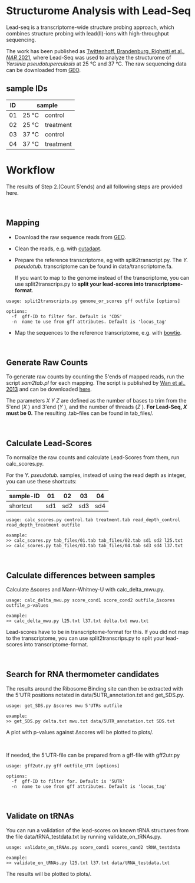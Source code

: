 # Structurome Analysis with Lead-Seq

Lead-seq is a transcriptome-wide structure probing approach, which combines structure probing with lead(II)-ions with high-throughput sequencing.

The work has been published as [Twittenhoff, Brandenburg, Righetti et al., _NAR_ 2021](https://doi.org/10.1093/nar/gkaa404), where Lead-Seq was used to analyze the structurome of _Yersinia pseudotuperculosis_ at 25 °C and 37 °C. The raw sequencing data can be downloaded from [GEO](https://www.ncbi.nlm.nih.gov/geo/query/acc.cgi?acc=GSE140649).

## sample IDs

| ID  | sample                 |
| --- | ---------------------- |
| 01  | 25 °C &ensp; control   |
| 02  | 25 °C &ensp; treatment |
| 03  | 37 °C &ensp; control   |
| 04  | 37 °C &ensp; treatment |

# Workflow

The results of Step 2.(Count 5'ends) and all following steps are provided here.

<br>

## Mapping

* Download the raw sequence reads from [GEO](https://www.ncbi.nlm.nih.gov/geo/query/acc.cgi?acc=GSE140649).
* Clean the reads, e.g. with [cutadapt](https://cutadapt.readthedocs.io/en/stable/).

* Prepare the reference transcriptome, eg with split2transcript.py.   The _Y. pseudotub._ transcriptome can be found in data/transcriptome.fa.   
  
  If you want to map to the genome instead of the transcriptome, you can use split2transcrips.py to **split your lead-scores into transcriptome-format**. 

```
usage: split2transcripts.py genome_or_scores gff outfile [options]

options:
  -f  gff-ID to filter for. Default is 'CDS'
  -n  name to use from gff attributes. Default is 'locus_tag'
```

* Map the sequences to the reference transcriptome, e.g. with [bowtie](http://bowtie-bio.sourceforge.net/index.shtml).

<br>

## Generate Raw Counts

To generate raw counts by counting the 5'ends of mapped reads, run the script _sam2tab.pl_ for each mapping. The script is published by [Wan et al., 2013](https://doi.org/10.1038/nprot.2013.045) and can be downloaded [here](https://s3.amazonaws.com/changbackup/ywan/PARS_Nature_Protocols/sample_data.tar.gz).

The parameters _X Y Z_ are defined as the number of bases to trim from the 5'end (_X_ ) and 3'end (_Y_ ), and the number of threads (_Z_ ).
**For Lead-Seq, _X_ must be 0.** The resulting .tab-files can be found in tab_files/.

<br>

## Calculate Lead-Scores

To normalize the raw counts and calculate Lead-Scores from them, run calc_scores.py.

For the _Y. pseudotub._ samples, instead of using the read depth as integer, you can use these shortcuts:

| sample-ID | 01  | 02  | 03  | 04  |
| --------- | --- | --- | --- | --- |
| shortcut  | sd1 | sd2 | sd3 | sd4 |

```
usage: calc_scores.py control.tab treatment.tab read_depth_control read_depth_treatment outfile

example:
>> calc_scores.py tab_files/01.tab tab_files/02.tab sd1 sd2 l25.txt
>> calc_scores.py tab_files/03.tab tab_files/04.tab sd3 sd4 l37.txt
```

<br>

## Calculate differences between samples

Calculate Δscores and Mann-Whitney-U with calc_delta_mwu.py.

```
usage: calc_delta_mwu.py score_cond1 score_cond2 outfile_Δscores outfile_p-values

example:
>> calc_delta_mwu.py l25.txt l37.txt delta.txt mwu.txt
```
Lead-scores have to be in transcriptome-format for this. If you did not map to the transcriptome, you can use split2transcrips.py to split your lead-scores into transcriptome-format. 


<br>

## Search for RNA thermometer candidates

The results around the Ribosome Binding site can then be extracted with the 5'UTR positions notated in data/5UTR_annotation.txt and get_SDS.py.
```
usage: get_SDS.py Δscores mwu 5'UTRs outfile

example:
>> get_SDS.py delta.txt mwu.txt data/5UTR_annotation.txt SDS.txt
```
A plot with p-values against Δscores will be plotted to plots/.

<br>

If needed, the 5'UTR-file can be prepared from a gff-file with gff2utr.py

```
usage: gff2utr.py gff outfile_UTR [options]

options:
  -f  gff-ID to filter for. Default is '5UTR'
  -n  name to use from gff attributes. Default is 'locus_tag'
```

<br>

## Validate on tRNAs

You can run a validation of the lead-scores on known tRNA structures from the file data/tRNA_testdata.txt by running validate_on_tRNAs.py.

```
usage: validate_on_tRNAs.py score_cond1 scores_cond2 tRNA_testdata

example:
>> validate_on_tRNAs.py l25.txt l37.txt data/tRNA_testdata.txt
```

The results will be plotted to plots/.
